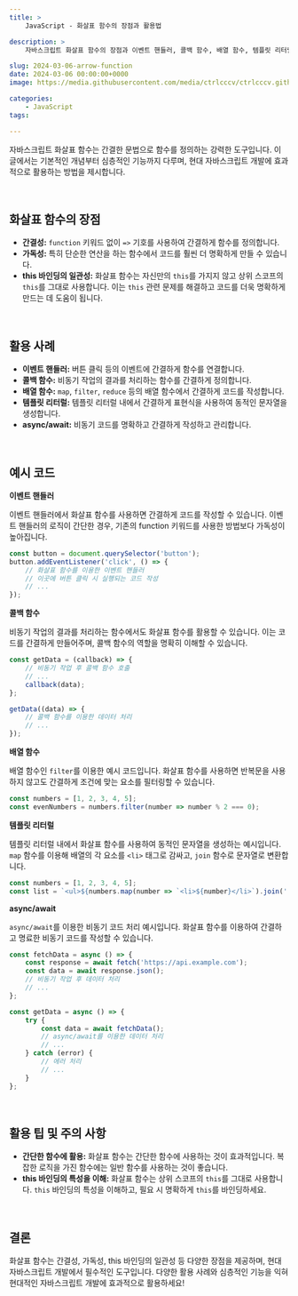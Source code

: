 ```yaml
---
title: >  
    JavaScript - 화살표 함수의 장점과 활용법

description: >  
    자바스크립트 화살표 함수의 장점과 이벤트 핸들러, 콜백 함수, 배열 함수, 템플릿 리터럴, async/await 등 다양한 상황에서 효과적으로 활용하는 방법을 제시합니다.   

slug: 2024-03-06-arrow-function
date: 2024-03-06 00:00:00+0000
image: https://media.githubusercontent.com/media/ctrlcccv/ctrlcccv.github.io/master/assets/img/post/2024-03-06-arrow-function.webp

categories:
    - JavaScript
tags:

---
```


자바스크립트 화살표 함수는 간결한 문법으로 함수를 정의하는 강력한 도구입니다. 이 글에서는 기본적인 개념부터 심층적인 기능까지 다루며, 현대 자바스크립트 개발에 효과적으로 활용하는 방법을 제시합니다.

<br>

## 화살표 함수의 장점

* **간결성:** `function` 키워드 없이 `=>` 기호를 사용하여 간결하게 함수를 정의합니다.
* **가독성:** 특히 단순한 연산을 하는 함수에서 코드를 훨씬 더 명확하게 만들 수 있습니다.
* **this 바인딩의 일관성:** 화살표 함수는 자신만의 `this`를 가지지 않고 상위 스코프의 `this`를 그대로 사용합니다. 이는 `this` 관련 문제를 해결하고 코드를 더욱 명확하게 만드는 데 도움이 됩니다.

<br>

## 활용 사례

* **이벤트 핸들러:** 버튼 클릭 등의 이벤트에 간결하게 함수를 연결합니다.
* **콜백 함수:** 비동기 작업의 결과를 처리하는 함수를 간결하게 정의합니다.
* **배열 함수:** `map`, `filter`, `reduce` 등의 배열 함수에서 간결하게 코드를 작성합니다.
* **템플릿 리터럴:** 템플릿 리터럴 내에서 간결하게 표현식을 사용하여 동적인 문자열을 생성합니다.
* **async/await:** 비동기 코드를 명확하고 간결하게 작성하고 관리합니다.

<br>

## 예시 코드

**이벤트 핸들러**  

이벤트 핸들러에서 화살표 함수를 사용하면 간결하게 코드를 작성할 수 있습니다. 이벤트 핸들러의 로직이 간단한 경우, 기존의 function 키워드를 사용한 방법보다 가독성이 높아집니다.  

<script async src="https://pagead2.googlesyndication.com/pagead/js/adsbygoogle.js?client=ca-pub-8535540836842352" crossorigin="anonymous"></script>
<ins class="adsbygoogle"
     style="display:block; text-align:center;"
     data-ad-layout="in-article"
     data-ad-format="fluid"
     data-ad-client="ca-pub-8535540836842352"
     data-ad-slot="2974559225"></ins>
<script>
     (adsbygoogle = window.adsbygoogle || []).push({});
</script>

```javascript
const button = document.querySelector('button');
button.addEventListener('click', () => {
    // 화살표 함수를 이용한 이벤트 핸들러
    // 이곳에 버튼 클릭 시 실행되는 코드 작성
    // ...
});
```

**콜백 함수**  

비동기 작업의 결과를 처리하는 함수에서도 화살표 함수를 활용할 수 있습니다. 이는 코드를 간결하게 만들어주며, 콜백 함수의 역할을 명확히 이해할 수 있습니다.  

```javascript
const getData = (callback) => {
    // 비동기 작업 후 콜백 함수 호출
    // ...
    callback(data);
};

getData((data) => {
    // 콜백 함수를 이용한 데이터 처리
    // ...
});
```

**배열 함수**   

배열 함수인 `filter`를 이용한 예시 코드입니다. 화살표 함수를 사용하면 반복문을 사용하지 않고도 간결하게 조건에 맞는 요소를 필터링할 수 있습니다.    

```javascript
const numbers = [1, 2, 3, 4, 5];
const evenNumbers = numbers.filter(number => number % 2 === 0);
```


**템플릿 리터럴**  

템플릿 리터럴 내에서 화살표 함수를 사용하여 동적인 문자열을 생성하는 예시입니다. `map` 함수를 이용해 배열의 각 요소를 `<li>` 태그로 감싸고, `join` 함수로 문자열로 변환합니다.  

```javascript
const numbers = [1, 2, 3, 4, 5];
const list = `<ul>${numbers.map(number => `<li>${number}</li>`).join('')}</ul>`;
```

**async/await**  

`async/await`를 이용한 비동기 코드 처리 예시입니다. 화살표 함수를 이용하여 간결하고 명료한 비동기 코드를 작성할 수 있습니다.  

```javascript
const fetchData = async () => {
    const response = await fetch('https://api.example.com');
    const data = await response.json();
    // 비동기 작업 후 데이터 처리
    // ...
};

const getData = async () => {
    try {
        const data = await fetchData();
        // async/await를 이용한 데이터 처리
        // ...
    } catch (error) {
        // 에러 처리
        // ...
    }
};
```

<br>

## 활용 팁 및 주의 사항

* **간단한 함수에 활용:** 화살표 함수는 간단한 함수에 사용하는 것이 효과적입니다. 복잡한 로직을 가진 함수에는 일반 함수를 사용하는 것이 좋습니다.
* **this 바인딩의 특성을 이해:** 화살표 함수는 상위 스코프의 `this`를 그대로 사용합니다. `this` 바인딩의 특성을 이해하고, 필요 시 명확하게 `this`를 바인딩하세요.

<br>

## 결론
화살표 함수는 간결성, 가독성, this 바인딩의 일관성 등 다양한 장점을 제공하며, 현대 자바스크립트 개발에서 필수적인 도구입니다. 다양한 활용 사례와 심층적인 기능을 익혀 현대적인 자바스크립트 개발에 효과적으로 활용하세요!